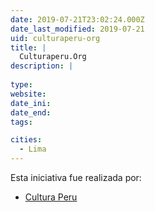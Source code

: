```yaml
---
date: 2019-07-21T23:02:24.000Z
date_last_modified: 2019-07-21
uid: culturaperu-org
title: |
  Culturaperu.Org
description: |
  
type: 
website: 
date_ini: 
date_end: 
tags:

cities: 
  - Lima
---
```


Esta iniciativa fue realizada por:

- [Cultura Peru](/organizaciones/cultura-peru)
